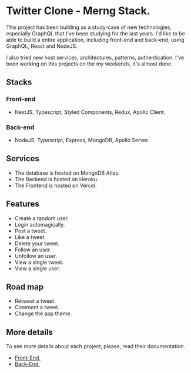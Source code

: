 
# Twitter Clone - Merng Stack.

This project has been building as a study-case of new technologies, especially GraphQL that I've been studying for the last years. I'd like to be able to build a entire application, including front-end and back-end, using GraphQL, React and NodeJS.

I also tried new host services, architectures, patterns, authentication. I've been working on this projects on the my weekends, it's almost done.

## Stacks

### Front-end

- NextJS, Typescript, Styled Components, Redux, Apollo Client.

### Back-end

- NodeJS, Typescript, Express, MongoDB, Apollo Server.

## Services

- The database is hosted on MongoDB Atlas.
- The Backend is hosted on Heroku.
- The Frontend is hosted on Vercel.

## Features

- Create a random user.
- Login automagically.
- Post a tweet.
- Like a tweet.
- Delete your tweet.
- Follow an user.
- Unfollow an user.
- View a single tweet.
- View a single user.

## Road map

- Retweet a tweet.
- Comment a tweet.
- Change the app theme.

## More details

To see more details about each project, please, read their documentation.

- [Front-End.](https://github.com/Sergioamjr/twitter-merng-stack/tree/main/web)
- [Back-End.](https://github.com/Sergioamjr/twitter-merng-stack/tree/main/server)

